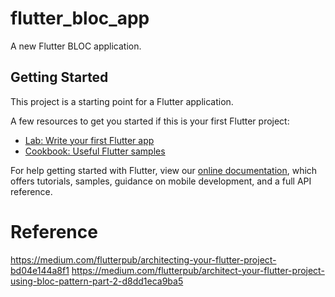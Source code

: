 # flutter_bloc_app

A new Flutter BLOC application.

## Getting Started

This project is a starting point for a Flutter application.

A few resources to get you started if this is your first Flutter project:

- [Lab: Write your first Flutter app](https://flutter.dev/docs/get-started/codelab)
- [Cookbook: Useful Flutter samples](https://flutter.dev/docs/cookbook)

For help getting started with Flutter, view our
[online documentation](https://flutter.dev/docs), which offers tutorials,
samples, guidance on mobile development, and a full API reference.

# Reference
https://medium.com/flutterpub/architecting-your-flutter-project-bd04e144a8f1
https://medium.com/flutterpub/architect-your-flutter-project-using-bloc-pattern-part-2-d8dd1eca9ba5
